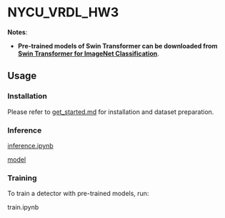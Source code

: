# NYCU_VRDL_HW3

**Notes**: 

- **Pre-trained models of Swin Transformer can be downloaded from [Swin Transformer for ImageNet Classification](https://github.com/microsoft/Swin-Transformer)**.

## Usage

### Installation

Please refer to [get_started.md](https://github.com/open-mmlab/mmdetection/blob/master/docs/get_started.md) for installation and dataset preparation.

### Inference

[inference.ipynb](https://github.com/pc0062296/NYCU_VRDL_HW3/blob/main/inference.ipynb)

[model](https://drive.google.com/file/d/1jLlL3ioMV6rvZWGOzCCsVqRluuyJEKW7/view?usp=sharing)

### Training

To train a detector with pre-trained models, run:

train.ipynb

